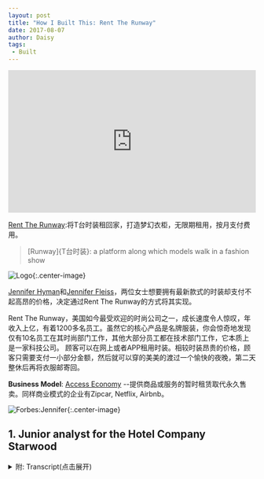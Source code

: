 ```yaml
---
layout: post
title: "How I Built This: Rent The Runway"
date: 2017-08-07
author: Daisy
tags:
 - Built
---
```


<iframe src="https://www.npr.org/player/embed/541686055/541701331" width="100%" height="290" frameborder="0" scrolling="no" title="NPR embedded audio player"></iframe>

[Rent The Runway](https://www.renttherunway.com):将T台时装租回家，打造梦幻衣柜，无限期租用，按月支付费用。

> [Runway]{T台时装}: a platform along which models walk in a fashion show 

![Logo](https://p6.zdassets.com/hc/settings_assets/802352/200164537/i2JTgBuVvB8sglVoZmBzNA-logo.png){:.center-image}

[Jennifer Hyman](https://en.wikipedia.org/wiki/Jennifer_Hyman)和[Jennifer Fleiss](https://en.wikipedia.org/wiki/Jennifer_Fleiss)，两位女士想要拥有最新款式的时装却支付不起高昂的价格，决定通过Rent The Runway的方式将其实现。

Rent The Runway，美国如今最受欢迎的时尚公司之一，成长速度令人惊叹，年收入上亿，有着1200多名员工。虽然它的核心产品是名牌服装，你会惊奇地发现仅有10名员工在其时尚部门工作，其他大部分员工都在技术部门工作，它本质上是一家科技公司。
顾客可以在网上或者APP租用时装。相较时装昂贵的价格，顾客只需要支付一小部分金额，然后就可以穿的美美的渡过一个愉快的夜晚，第二天整休后再将衣服邮寄回。

**Business Model**: [Access Economy](https://en.wikipedia.org/wiki/Access_economy) --提供商品或服务的暂时租赁取代永久售卖。同样商业模式的企业有Zipcar, Netflix, Airbnb。

![Forbes:Jennifer](https://www.forbes.com/special-report/2013/disruptors/images/jennifer-hyman_jennifer-fleiss.jpg){:.center-image}

## 1. Junior analyst for the Hotel Company Starwood


<details markdown="1"><summary> 附: Transcript(点击展开)</summary>

- Enter Your Dream Closet. -- Rent clothing and accessories for a date on your calendar.
- Experience a Rotating Closet. -- Unlimited rentals for work, weekends and beyond. 
One monthly price.

the famous fashion designer
how two women wanted high-fashion couldn't afford the price tag, decided to make it possible to rent the runway

one of hottest fashion companies in the US, growing like crazy  it's doing more than 100 million dollars a year  Revenue  it hires 1200 employees  given that it's core product is designer dresses   you might be surprised to discover as i was, there just ten of it's employees work in the fashion department  most of the rest they work for technology company   because that's actually what rent the runway is.   the way works is  you go online  go to the app and you rent the dress (might caused thousands of dollars to buy) you only pay a small fraction of that and you look fabulous for one night  mail it back

The access economy is a business model where goods and services are traded on the basis of access rather than ownership: it refers to renting things temporarily rather than selling them permanently. 

core founder Jennifer Hyman and Jennifer Fleiss came up this idea when they were met at Harvard Business School in 2008 [ after she watched her sister overspend on a new dress rather than wear an old one to a party.]

2008年Jennifer Hyman和Jennifer Fleiss在哈佛商学院构想出这个创业项目。
challenges  sexism harassment

graduates college  Jenn Hyman  job Junior analyst for the hotel company Starwood    about a year 22  [specious  we had enter the experience economy--Pine and Gilmore argue that businesses must orchestrate memorable events for their customers, and that memory itself becomes the product — the "experience".] People were getting married later and starting to value experience like travel  over owning things
I had an idea   to launch the first honeymoon registry in the world   22 years old passion about this idea   I emailed the president of the Starwood  I paged him on this idea to start a wedding business   at Starwood where the corner will be the first honeymoon registry

keep quiet?   one of the experiences that really impacted me was   I had a female boss  35/36 I would often raise my hands in the meeting, speaking, make a point.  grab me after meeting one day  feedback   important for your career  you really need to shut up 
girl   it would be much more becoming if you act sweet in conversations   too confident, too bold, and it's coming across the wrong way  crying  overflow   a more senior man saw me  credit this guy for my entire career   he took me aside (I didn't know office politics at that time) Jenn, you keep doing what you're doing, because that women's gonna be working for you one day   
map out how this would happen? I start to work on it  spent next 3 years working on it  fun experience a) work on something that I loved and passionate about b)be part of the process of creation 

why leave? I always thought that I would go to business school 
I thought the track was you work for 4 years(in college) go to business school   I was at Starwood for 3+ years, I applied to business school  
 
why business school?  I have always had big dreams for my career 
Sara Blakely appeared on The Oprah Winfrey Show in 2006
amazing business/ also like a real person 
You had to make a choice between having an incredible career as women or having a family. I always wanted them both.
a chance to think those things through 
think  where do I want to spend my time? What am I most passionate about?

Jennifer Fleiss How did you guys meet?
really funny story   my sister Becky prior to me going to business school  put a post note on my pillow one night with Jennifer Fleiss made a name on it  which is Jenny "card"  and she said that you had to meet this girl when you go to business school because a friend of hers knew  Jenny "card"
and my response to Becky at the time was you know I'll meet her if I meet her. needless to say, Jenny was one of the first people I've met at business school because we were placed in the same section  because her name had been on a post note for me  I was like "Oh my god, you'll never believe this, my sister told me we need to be friends"   really fast friend  the rest is history

at what point did you say let's do business when we leave this place? 我们在大学第二年的九月一起过生日。十一月我回家过感恩节，在Becky的公寓里看到Becky刚去商店买的一件衣服 
higher cost her rent， as her responsible elder sister, I was remarking how she should probably wear one of the dresses in her closet again as suppose to be in credit card debt. Her response to me was you know everything in my closet is dead to me, I've been photograph it   the photographs are on Facebook and I need something new. 
Becky仅仅只是一个住在纽约的普通女孩，并不是名人。而她正在谈论不能穿着同一件衣服照相。
It was a light table moment for me, cause I realized I was having a conversation with my sister about the experience of wearing an amazing dress   of walking into a party feeling self-confidence  feeling beautiful   that's what's she cared about  
she didn't care about the actual ownership of the items in her closet    the other things she care about was the photograph would exist after party that she could post on Facebook and kind of share with everyone she knew how awesome she felt/ how confidence she felt in that way.  This idea happened on Saturday night, I go back to school on Monday  have launch with Jenny  we were talking about our weekend   Oh, I had this idea like what if we rent dresses?  She responded it, Oh, it sounds fun  let's work on this idea together  who do you think we should call to figure out if it's a good idea? 
I said we should call Diane Von Furstenberg  the famous fashion designer  
Jenny: Do you know Diane Von Furstenberg? 
I: Obviously I don't know Diane Von Furstenberg, but we could probably figure out her email address.
Jenny and I wrote an email that afternoon to many different versions of Diane Von Furstenberg's email address and we basically said Hey we are two women at Harvard Business School. we have an idea. We'd love to come and talk to you about it. And this is where we are luck, place to the situation. Because she or someone from her office open that email. She respond it I'll see you tomorrow at 5pm. We drove down to New York that next day Put down DVF dresses, and walked into her office and introduced ourselves cofounders rent the runway.  
You had the name at that point?  Yeah, we did everything very quickly.
didn't really have a structural idea 
iterating the idea by picturing it
initial idea what if we could rent the dresses that she is selling on her website 
what if we powered the rental for her on DVF.com
And when we chat with her, she was not "" the idea of renting cloth general, and thought that it would canibalize her retail sells, delute her brand  she was ready to end the meeting with us after a few minutes 
I started asking her questions what she dislike about this idea?
She scared about and by the end of what was almost an hour and half conversation  we learned that a lot of her customers were in 50s/60s and that  if we were to build business that could make her relevant to put her products into the hands of women in their 20s/30s/40s  that might be interesting to her and she might want to work with us. 
was she warm? nervous?
funny story   at that first meeting  I always learned when you in the first meeting scheduled the second meeting  
when we in the first meeting  we scheduled a conversation for a few weeks later with her 
fast forward few weeks  We driving to the meeting and we get a call while we were in the car from her assistant.
we are at Westside highway  we are about forty blocks from her office. and her assistant called and says Diane no longer wants to see you    and  I said  you know well we were on our way  we were just coming to say hi. And her assistant like No She really doesn't want to see you. She's not interested in this idea 
I said OH Yeah We are just around the corner  we are just drop by for a second.  and again her assistant very firmly said She doesn't want to you   what do you not understand?  I said OH...we are cutting off, we are cutting off. I hang up then I speed down the WestSide Highway and we were at her office  we just showed up 
crash? cry  a little bit upset about the situation  much more natural reaction   I was like, we were just gonna do this, what we have to lose   what's worst thing in the world we show up she doesn't meet us?   great  then we have a story we can tell all of our friends
Second meeting Diane agree to meet with them and giving them pretty good advice
I don't want you do this on my website  you're gonna have to sell this idea to other designers and get lots of people on board if I've gonna do this too.
she give us permission to make it consumer facing business to approach the rest of the industry 
It sounds like she rewrote her business plan right there
introduced us to one or two people in the industry   we then would meet with those people     so on and so forth
but we continue to just called call people, so one of the next people we called call was the President of Neiman Marcus.
HBS alumnus   access his email address 
"Yeah, this is a really good idea, women had been renting the runway for my stores for decades. It's called buying something, keeping tags on it and return it to the store." Which probably cost them millions of dollars.   dirty secret of retail


Jenn and her business partner built a web site where women could rent designer dresses for a fraction of the retail price. As the company grew, they dealt with problems that many female entrepreneurs face, including patronizing investors and sexual harassment. Despite these challenges, Rent The Runway now rents dresses to nearly six million women and has an annual revenue of $100 million. PLUS in our postscript "How You Built That," how Dustin Hogard and his business partner designed a survival belt that's full of tiny gadgets and thin enough to wear every day.
==============================
(SOUNDBITE OF MUSIC)

JENN HYMAN: I said, you know, we should really call Diane von Furstenberg, the famous fashion designer. Fast-forward a few weeks, and we're driving to the second meeting. And her assistant calls and says, Diane no longer wants to see you. She's not interested in this idea. And I said, oh, yeah, we're just around the corner, like, we'll - we'll just drop by for a second. And again, her assistant, very firmly, said, she doesn't want to see you. What do you not understand? And I said, we're cutting off - we're cutting off. And I hung up. And then I sped down the West Side Highway, and we were at her office. And we just showed up.

(SOUNDBITE OF MUSIC)

GUY RAZ, HOST:

From NPR, it's HOW I BUILT THIS - a show about innovators, entrepreneurs, idealists and the stories behind the movements they built. I'm Guy Raz, and on today's show - how two women who wanted high fashion but couldn't afford the price tag decided to make it possible to rent the runway.

So Rent the Runway is now one of the hottest fashion companies in the U.S. It's growing like crazy. It's doing more than a hundred million dollars a year in revenue. And it has something like twelve hundred employees. But given that its core product is designer dresses, you might be surprised to discover, as I was, that just ten of its employees work in the fashion department. Most of the rest, well, they work for a technology company because that's actually what Rent the Runway is.

Now the way it works is you go online or you go to the app and, well, you rent a dress - a dress that might cost thousands of dollars to buy, except you only pay a small fraction of that, and you get to look fabulous for one night. And then in the morning, after you've recovered, you mail it back. It's kind of like Zipcar meets Netflix meets Zappos - if that makes any sense.

Anyway the co-founders, Jenn Hyman and Jennifer Fleiss, came up with the idea when they met in business school. And, as you will hear, The path to building their company was fraught with all kinds of challenges - among them, rampant sexism and even harassment. Jenn Hyman has only recently been opening up about that. But her story begins just after she graduates college and gets a job working as a junior analyst for the hotel company, Starwood.

HYMAN: About a year into my time at Starwood, when I was 22, I had this thesis that we had entered the experience economy, and people were getting married later and starting to value experiences, like travel, over owning things. And so I had an idea at the time to launch the first honeymoon registry in the world, where couples could register for their honeymoons, and their friends and family could contribute by, you know, paying for scuba diving or paying for a massage or hotel night, as opposed to buying them pots and pans.

So, as a 22 year old, I was really passionate about this idea. I emailed the president of Starwood and I pitched him on this idea to start a wedding business at Starwood, where the cornerstone of it would be with the first honeymoon registry.

RAZ: Just stop for a sec. First of all, you're 22. I mean, that's - that's incredibly precocious. But was there anybody around you who was like, hey, stay in your lane? Or, you know, was there anybody who was trying to tell you to keep your, you know, keep quiet?

HYMAN: Oh, yeah. Several bosses of mine were telling me to keep quiet. And one of the experiences that really impacted me was I had a female boss. And at the time, I think she was like 35 or 36 - so kind of about my age right now - and I would often raise my hand in meetings and speak and make points. And I remember her grabbing me after a meeting one day. And she said, you know, Jenn, I really want to give you some feedback. It's really important for your career. And I said, oh, you know, I'd love to hear. What's your feedback? And she said, you really need to shut up.

RAZ: Wow.

HYMAN: You're a girl, and it would be much more becoming if you acted sweet in conversations because, you know, you're too confident, you're too bold and it's coming across the wrong way. And, of course, I didn't really know how to take this. I mean, I don't even know how I would take this today, let alone as a 22-year-old. I started hysterically crying. I was in the middle of, like, an open floor plan, and a more senior man saw me.

I literally credit this guy for my entire career. He took me aside. And because I didn't even understand office politics at the time and, like, what I should and shouldn't say, I kind of just blurted out, oh, my God, like, this woman just told me X, Y and Z. And I repeated the entire conversation to him. And he said, you know, Jenn, you keep doing what you're doing because that woman's going to be working for you one day.

RAZ: Wow.

HYMAN: And he, in a sense, gave me permission to just act like myself. And who I was as a 22-year-old is the same person as who I am today. It's the person who had a creative idea about the experience economy, and I wanted to share it.

(SOUNDBITE OF MUSIC)

RAZ: So what did you end up doing with the idea? I mean, you pitched this to the president of Starwood.

HYMAN: Yeah, I think he thought I was so - a little bit crazy...

RAZ: Yeah.

HYMAN: ...For going in and pitching to him that his response was, like - yeah, yeah, yeah. Sure, whatever. And I took that as a yes.

RAZ: Wait - he said - he didn't say yes? He just sort of said, yeah, that's interesting, and you went back to your desk, and you started to map out how this could happen?

HYMAN: I started to work on it. I spent the next three years working on it. And, you know, Starwood still participates in the honeymoon registry to this day - and has taken it to a whole other level since I left. But it was such a fun experience for me to - A, work on something that I loved and was passionate about, and B, be part of the process of creation.

RAZ: So you are obviously on the fast track to - like, if you were still at Starwood today, you might be running the place. I mean, you were doing this at such a young age. Why did you decide to leave after - after a couple years?

HYMAN: Well, I always thought that I would go to business school. Both my parents had gone to business school. And so I thought that the track was, you work for four years between college, and then you go to business school. So when I was at Starwood for three plus years, I applied to business school, and I got into Harvard Business School.

RAZ: So here's a question for you about - because we're going to get - I want to ask you about, of course, what happened at business school, which is key and critical to Rent the Runway. But, you know, the vast majority of the entrepreneurs that have been on this show did not go to business school. And you had all this incredible experience, and you were really ambitious and you were entrepreneurial already. Why did you think you needed to go to business school?

HYMAN: Well, first, I have always had big dreams for my career, but I didn't exactly know what those dreams were. You know, Sara Blakely was a guest on your program, and she is someone who has always been an inspiration to me. I remember being a younger girl and seeing her on Oprah.

And she had this amazing business, but she also, like, seemed like a real person who cared about getting married and having kids and having friends and having a social life. And that was really important to me. I was still fearful that you had to make a choice between having an incredible career as a woman or having a family. And I've always wanted both.

RAZ: So, in a sense, going to business school was a chance for you to really think those things through?

HYMAN: To think it through, to get that kind of extra - potentially - stamp of approval that I thought that I needed. I had lots of opportunities that I could go into - different kinds of companies in different fields - but I really wanted the time to think about, like, where do I want to spend my time? Like, what am I most passionate about?

RAZ: Yeah. You - while you were at Harvard Business School, you met the person who would become the co-founder of Rent the Runway, Jennifer Fleiss?

HYMAN: Yes.

RAZ: How did you - how'd you guys meet?

HYMAN: So it's a really funny story. My sister, Becky, prior to me going to business school, put a post-it note on my pillow one night with Jenny Fleiss' maiden name on it, which was Jenny Carter. And she said that you have to meet this girl when you go to business school because a friend of a friend of hers knew Jenny Carter. And my response to Becky at the time was, you know, I'll meet her if I meet her.

Needless to say, Jenny was one of the first people I met at Harvard Business School because we were placed in the same section. Because her name had been on a post-it note, for me, I was, like, oh, my God. You'll never believe this. Like, my sister told me we need to be friends.

RAZ: Wow.

HYMAN: And we became really fast friends, and, you know, the rest is history.

RAZ: And at what point did you say, let's do a business together when we leave this place?

HYMAN: So we were friends. We actually threw our birthdays together in September of that second year of business school. And in November of the second year of business school, I went home for Thanksgiving, and I was in Becky's apartment. And Becky had just gone to a store and bought a dress that was higher cost than her rent. And as her responsible older sister, I was remarking how she should probably wear one of the dresses in her closet again, as opposed to being in credit card debt. And her response to me was, you know, everything in my closet is dead to me. I've been photographed in it. The photographs are up on Facebook, and I need something new. And, you know, Becky was a 25-year-old, like, normal girl who lived in New York. She wasn't a celebrity, but she was talking about being photographed and not being able to wear something again.

And I - a light - it was a lightbulb moment for me because I realized I was having a conversation with my sister about the experience of wearing an amazing dress - of walking into a party feeling self-confident and feeling beautiful, and that's what she cared about. And she didn't care about the actual ownership of the items in her closet. The other thing she cared about was the photograph that would exist after the party that she could post on Facebook and kind of share with everyone she knew how awesome she felt and how confident she felt at that wedding.

So anyway, this idea happened on a Saturday night. I go back to school on Monday. I happened to have lunch that day with Jenny. We were talking about our weekends. I was like, oh, I had this idea, like, what if we rented dresses?

RAZ: Yeah.

HYMAN: And she responded, oh, this sounds fun. You know, let's, like, work on this idea together. Who do you think we should call to figure out if it's a good idea? And I said, you know, we should really call Diane von Furstenberg and...

RAZ: (Laughter) The, like...

HYMAN: The famous fashion designer. Jenny said, do you know Diane von Furstenberg?

RAZ: Yeah.

HYMAN: And I said, obviously I don't know Diane von Furstenberg, but we could probably figure out her email address. You could, at this point, figure out anyone's email address in the entire world.

RAZ: Right.

HYMAN: So Jenny and I wrote an email that afternoon to many different versions of Diane von Furstenberg's email address. And we basically said, hey, we're two women at Harvard Business School. We have an idea. We'd love to come in and talk to you about it. And this is where luck plays into the situation because she, or someone from her office, opened that email. She responded, I'll see you tomorrow at 5 p.m.

RAZ: Tomorrow at 5 p.m.?

HYMAN: Yeah. And we drove down to New York that next day, put on our DVF dresses, and walked into her office and introduced ourselves as the co-founders of Rent the Runway.

RAZ: You had the name at that point? You came up with a name?

HYMAN: Yeah, we just - we did everything very quickly. Now, we didn't really have a structured idea. So, you know, we were kind of iterating the idea by pitching it. And the initial idea actually, which, you know, we've never really told - the initial idea was what if we could rent the dresses that she is selling on her website? So what if we powered rental for her on dvf.com? And, you know, when we went to chat with her, she was not too thrilled about the idea of renting clothes in general, and thought that it would cannibalize her retail sales, and it would dilute her brand. And she was ready to end the meeting with us after a few minutes.

And I started asking her questions about what she disliked about the idea - what was she scared about? And by the end of what was almost a, you know, hour and a half conversation, we learned that a lot of her customers were in their 50s and 60s and that if we were to build a business that could make her relevant - to put her products into the hands of women in their teens, 20s, 30s and 40s - that that might be interesting to her, and she might want to work with us.

RAZ: So was she warm? Was she nice? Were you guys nervous? I mean, you - you're still business school students. I mean, I can't imagine, like, what that would feel like to walk into that room and try to, you know, keep her attention and get her excited.

HYMAN: Well, it's a funny story. So at that first meeting, I've always learned, you know, when you're in the first meeting, schedule the second meeting. So when we were in the first meeting we scheduled a conversation for a few weeks later with her. Fast-forward a few weeks, and were driving to the meeting. And we get a call while we're in the car from her assistant. And we're on the West Side Highway, we're about 40 blocks from her office, and her assistant calls and says, Diane no longer wants to see you. And I said, oh, you know, well, we're on our way. We'll just come in and say hi.

And her assistant's like, no, she really doesn't want to see you. Like, she's not interested in this idea. And I said, oh, yeah, we're just around the corner, like, we'll - we'll just drop by for a second. And again, her assistant, very firmly, said, she doesn't want to see you. What do you not understand? And I said, oh, we're cutting off - we're cutting off. And I hung up. And then I sped down the West Side Highway, and we were at her office, and we just showed up.

RAZ: Wait - most people in that situation would have just been, like, crushed - would have felt so dejected. Like, I know - I know I would - and would have just said, well, forget it. Forget Diane. Let's just move on. How did you not feel that? How did you - how were you able to just say, we're going? We're just going to do this. We're going to walk in there.

HYMAN: Well, Jenny initially was - actually started to cry and was a little bit upset about the situation, which I think is the...

RAZ: Like most people would.

HYMAN: Yeah, which I think is the much more natural...

RAZ: Yes.

HYMAN: ...Reaction. And I was, like, we're just going to do this. What do we have to lose? Like, what's the worst thing in the world - we show up and she doesn't meet us?

RAZ: What if you walked in there and they were, like, security, please escort these women out?

HYMAN: Great. Then we have a story that we could tell all of our friends.

(SOUNDBITE OF MUSIC)

RAZ: When we come back, what actually happened when Jenn and Jenny finally showed up at Diane von Furstenberg's office. I'm Guy Raz, and you're listening to HOW I BUILT THIS from NPR.

(SOUNDBITE OF MUSIC)

RAZ: Hey, welcome back to HOW I BUILT THIS from NPR. I'm Guy Raz. So before the break, Jenn was talking about how she and her co-founder, Jenny, basically busted into Diane von Furstenberg's office to have a second meeting. And amazingly, Diane agreed to meet with them. And, in fact, she wound up giving them some pretty good advice.

HYMAN: Actually that was the meeting where she told us, you know, I don't want you to do this on my website. You are going to have to sell this idea to other designers and get lots of people on board if I'm going to do this too. So in a sense, in that meeting, she gave us permission to make a consumer-facing business and to approach the rest of the industry.

RAZ: Wow. So, I mean, it sounds like she kind of rewrote your business plan right there.

HYMAN: Yeah.

RAZ: So did you walk out of her office with, like, names or contacts? Or did you just walk out of her office saying, all right, cool? This is - this is clarifying. We now know where to head next.

HYMAN: Well, we did ask her for some introductions, and I think that she introduced us to one or two people in the industry. We then would meet with those people and we'd ask them for introductions, and so on and so forth. But we continued to just cold call people.

So one of the next people that I cold called was the president of Neiman Marcus because he was both a HBS alum - so I had access to his email address - and I thought that, you know, if this whole Rent the Runway thing falls through, like, maybe I could work for Jim Gold at Neiman Marcus.

RAZ: And what did he say?

HYMAN: He said, yeah, this is a really good idea. Women have been renting the runway from my stores for decades. It's called buying something, keeping the tags on and then returning it to the store.

RAZ: (Laughter) Which probably costs them millions of dollars.

HYMAN: Yeah, it's kind of the dirty secret of retail. The return rate, especially of dresses and special occasion attire, is extremely high.

RAZ: Can I just pause for a second and ask this question, which is - so I'm wearing - the outfit I'm wearing today, like, I've worn this in the last few days. I have no shame about it, and obviously there's different - society has different standards for men and women - but what is this about? Like, what's this thing where - where women feel like they can't wear the same dress at, you know, two different functions?

HYMAN: I really think that there is a value that women place on self-expression and that clothes make you feel a certain way about yourself. You put on an amazing outfit in the morning, and it makes you feel powerful, or beautiful, or sexy, or relaxed - or however you want to feel that day. There's just a general value in our society right now around individuality and self-expression. And so the way that you're going to achieve that, with fashion, is via variety.

So I had seen, at the time, and it's even more true today, that the way that women were accessing variety and individuality was through fast fashion and off-price. Because the only place that you could buy a quantity of items was at a place that was selling them for a very cheap price.

RAZ: Like Forever 21 or H&M.

HYMAN: Exactly. So I think that when you don't have to buy something, it allows you to try new things, to constantly be playful, to experiment, to try things that are in colors or in trends or, you know, different kinds of styles that you never would purchase because they're irrational.

So with Rent the Runway, it's like a Willy Wonka land of fashion. You could have whatever you want whenever you want it. Let's say you have a job interview. You have a party. You have a wedding you're going to. You're saying, I want it to arrive at my home on September 15, and I'm going to wear it and use it for a few days, and then I'm going to return it. And it's about 10 percent of the retail price.

(SOUNDBITE OF MUSIC)

RAZ: So how did you know for sure that, you know, that women will be interested in, like, doing this? I mean, did you - did you guys do any research?

HYMAN: No, we never did research in an academic sense. We did real-life research, which was we went to Bloomingdale's. We bought about 100 dresses, all in our own sizes so that if this whole experiment didn't work out, we would have an awesome new wardrobe. We spent a lot of our savings on this. And we hosted a pop-up at Harvard undergrad. And we invited different groups of Harvard undergrads to the pop-up.

And the idea behind this was to learn - A, will women rent dresses? - B, what do they rent? How much will they pay? What brands do they want? And most importantly, if they do rent, what happens to these garments after they rent?

RAZ: Yeah.

HYMAN: Do they get destroyed?

RAZ: Right.

HYMAN: Can you send them through the mail? How do you dry clean these items? - and so on and so forth.

RAZ: This is, like, still, like, I mean, today this seems like an no-brainer, but this is - what, 2008? 2009?

HYMAN: This - our first pop-up was in April 2009.

RAZ: So, I mean, at that time Netflix was, like, mailing DVDs through the mail. So that was going on. I guess Zappos - you could get shoes and you could mail them back. But still, it wasn't like what it is now. I mean, it was still new.

HYMAN: It was. And it feels both so long ago and also yesterday.

RAZ: So you got the sense right away that this - that this could work because these undergraduates - these women were like, yeah, I want to rent this?

HYMAN: I got the sense that it would work because I saw the emotional effect. So in this pop-up, I saw girls, you know, stripping down, trying on these amazing dresses and feeling beautiful.

RAZ: Yeah.

HYMAN: And you saw their facial expressions change. And they threw their shoulders back. And they tousled their hair, and they walked with a new sense of confidence. And, you know, I really thought, wow, this could be a business that isn't just about offering her a rational or smart choice, but it also can be a business that is delivering something emotional to her, making her feel beautiful every single day.

RAZ: Jenn, a lot of founders choose to do it on their own, like, you know, like Gary Erickson from Clif Bar, or even Sara Blakely from Spanx - she owns a hundred percent of her company. But you guys went for venture capital pretty quickly - pretty early on. Why?

HYMAN: We had to raise money because we needed to invest hundreds of thousands of dollars in inventory to even launch a business, or to assess whether it was a viable idea. And I don't come from a family that has hundreds of thousands of dollars of savings, especially, you know, savings that they're going to invest in their daughter's crazy idea.

RAZ: And so when you were pitching venture capitalists, how much money were you looking to raise in that first round?

HYMAN: We raised $1.75 million.

RAZ: Wow. So, I mean, with that money, what could you do? I guess build a website, right?

HYMAN: You could buy initial inventory in various size runs with some depth - because we knew we needed many different designers. We needed a selection, right? You weren't going to come and start renting if there were only five units of inventory on the site. We could hire some people. We could launch a website. That was about it.

RAZ: And take photos of the dresses and put them on the website.

HYMAN: Yeah, that's another funny story. Until two weeks before the website launched, we didn't realize that we would have to take photos of the inventory. We thought, of course, in this industry, there's some centralized place that takes photos of this. How ridiculous is it that every retailer would have to photograph this inventory over and over again?

Needless to say, we figure out, like, right before the website's meant to launch that we have no photos. And we put together an impromptu photo shoot, where we found a photographer on Craigslist, who ended up working with Rent the Runway for six years.

RAZ: Wow.

HYMAN: And we bring our own shoes and our own accessories to this photo shoot. And our, you know, initial team of five employees and many interns at the time kind of figure out how to do it.

RAZ: So once you launch, how do you get the word out? How do you get people to even know what this is?

HYMAN: Hustling.

(SOUNDBITE OF MUSIC)

RAZ: So what was the hustle?

HYMAN: The hustle was we wanted to build a list of as many women as possible. You know, the "Sex And The City" movie had come out that summer, and we would go to movie theaters with women who were attending that movie and we would get their email addresses. We would convince friends to send us email addresses of other friends of theirs. So, like, we were really doing anything and everything. So one of the names that was on this list that we had built at Rent the Runway had a @newyorktimes.com.

And I was like, oh, like, someone who works at the New York Times on this email address. And I looked her up and I saw that she was a 22-year-old technology reporter. I was like, oh, let's invite her in. Maybe she could write about Rent the Runway. So we met with her, and we decided we were going to give her a story. And I thought that if Jenny and I were photographed for this article, potentially we could be on the front page of the business section.

RAZ: If there was a photo of the two of you.

HYMAN: Yes, because it was a technology reporter, and no women are ever covered in the technology section.

RAZ: Oh, wow. Yeah.

HYMAN: So I say to this reporter, oh, maybe, you know, you should - maybe you could take a photograph of us at the, quote, unquote, "warehouse," which was a dry cleaner at the time. So we put on, like, these crazy dresses, and we showed up when the photographer showed up to the dry cleaner, and we stood on ladders and we told the photographer to take a photo of us on ladders in front of kind of the array of dresses that were on the kind of dry cleaning machine.

And because the photo was so utterly absurd, it ended up on the front page of the business section - and the headline, A1 photo on nytimes.com. So we had 100,000 people sign up for Rent the Runway off of that story.

RAZ: Wow. So you had - did you all of a sudden have people making orders?

HYMAN: Yes.

RAZ: Did you have the inventory to handle all the orders?

HYMAN: No.

RAZ: So what'd you do?

HYMAN: We raised more money. So because of hustling to get this story and the luck of ending up on the front page of The New York Times, we met our first-year sales projections in three weeks. And we had a clamoring of venture capital investors who were kind of coming into our office pitching us on Series A. So we got - we had gone from, you know, a very undesirable investment to, like, people showing up at the elevator in our building to meet with us unannounced...

RAZ: Wow.

HYMAN: ...Because they wanted to pounce on the deal.

RAZ: Did you - I mean, both you and Jenny - are, you know, unfortunately still rare in the startup world in that you're two women leading a huge company and - but at the time, when you were raising money, did you ever get the sense from venture capitalists, who presumably most - were mostly men, that - I don't know - they were like, a little bit dismissive or condescending, or, you know - I don't know - treated you differently?

HYMAN: Yeah, we had several different very condescending conversations - one in which a partner at a very prestigious firm took my hand into his and he said, you know, this is so adorable. You're going to get to wear such pretty dresses. This must be so fun for you.

RAZ: How did you react?

HYMAN: We both froze a little bit. I - we were very polite and we walked out and we said, you know, thanks for the feedback. Now, of course, we never interacted with this firm or this investor again. We never pitched them on any subsequent round. We were, like, kind of good riddance to these people. So there's an element of, you know, we had access to capital. We had choices because the business was growing, and that's a privilege.

RAZ: I read in an article about you that one investor said something like, oh, you know, let me talk to my wife about this idea.

HYMAN: Well, that's something that we heard all the time. That wasn't one investor, that was most. Let me talk to my wife, my daughter or my admin. Those were the three, you know, target customers that we would hear. And let me tell you why each is problematic. No. 1, the wife of a venture capitalist is a billionaire. So the wife of a venture capitalist is not my target customer.

RAZ: (Laughter) Right.

HYMAN: The daughter of a venture capitalist, in most cases, is about 12 because most venture capitalists are - when they're in the prime of their careers, they're kind of 45 to 50. So, you know, their daughter's not a great target, either. And their admin - the admins who work in the venture capital industry, because it's such a prestigious job, are often women who are in their 50s and 60s - again, not women who were in my target demo.

So we would preempt that by showing videos and inviting these investors to some of our pop-ups, show them who the customer was so that they really got a sense for who we were catering to.

RAZ: There's been a lot of attention recently to the bro-ish culture of venture capital and Silicon Valley, and how women are finally, you know, publicly being able to come out and talk more about their experiences. Did you experience some of that culture in this process?

HYMAN: I, through the process of building Rent the Runway, was sexually harassed by one individual. And I'm happy to share that experience. However, I will say that I've had interactions with dozens and dozens of venture capitalists at dozens of firms, and this was just one individual. So the far, far, far majority of my interactions have been incredibly positive. But I was in a situation once where I was kind of propositioned, sent sexual text messages.

RAZ: This is while you were trying to raise money for Rent the Runway.

HYMAN: ...While I was building the company, yes - from someone in the investor community...

RAZ: ...Was sending you text messages like, let's go on a date or whatever it was.

HYMAN: ...That, and things that are more explicit than that.

RAZ: Wow. Were you shocked to see - to get those?

HYMAN: I was. I thought that it was inappropriate and fairly bizarre, given that it was happening over text message. So there was evidence created. Now, there was also, you know, conversations that were happening in person that were also threatening and very bizarre.

RAZ: Yeah. Did you just ignore it? Was there anything you could have - did you feel like you couldn't really do anything about it except just ignore it?

HYMAN: So I initially ignored it. And that was the plan. I was planning on ignoring it and, you know, decided, you know, I was going to keep it silent. And then this person decided to call one of my board members up on the phone and say, you know, Jenn never responds to me. And I think that this is a real problem, and she's a really unresponsive CEO. And she's probably - if she's doing this to me, she's probably doing this to other people. And he really challenged my behavior as a CEO.

RAZ: Wow.

HYMAN: And actually, that board member came into my office to give me feedback and say I need to be more responsive, which was - my instantaneous reaction was oh, my God. I can't believe that this person, after being rejected by making these sexual advances, is now trying to ruin my career.

(SOUNDBITE OF MUSIC)

RAZ: And just a minute, how Jenn handled that very tricky situation. I'm Guy Raz, and you're listening to HOW I BUILT THIS from NPR.

(SOUNDBITE OF SONG)

RAZ: Hey, welcome back to HOW I BUILT THIS from NPR. I'm Guy Raz. So in those early days of Rent the Runway, Jenn Hyman faced this situation where one of her investors was harassing her. And when she ignored his advances, he took it out on her. He actually complained about her to a member of her board. And so when that board member asked Jenn about it, she decided to be totally transparent about what was going on.

HYMAN: I showed this board member the text messages at that time and basically, you know, asked my board member how they'd like me to respond.

RAZ: What'd the board member say?

HYMAN: I mean, the board member was shocked.

RAZ: I bet.

HYMAN: And I proceeded to tell everyone else on my board, as well as some key executives who were working with me at Rent the Runway at the time. And the board was unbelievably supportive. And we decided that we were not going to do business anymore with this individual or his firm.

RAZ: Wow.

HYMAN: So there's that form of sexual harassment. And I think that that's a lot of what's been getting recent media coverage.

RAZ: Yeah.

HYMAN: And hopefully, by nature of a lot of very brave women speaking out right now, that sort of sexual harassment will be stamped out of the industry. And one way that I think, over time, that it needs to be stamped out is by diversifying the sources of capital, making sure that 50 percent of investors are women. But let's put that aside just for a second.

The second form of sexual harassment/gender discrimination is way more subtle. And it's way more difficult to prove. But for instance, overall, I have seen male founders receive, you know, sometimes more mentorship or more chances to be successful. They get more strikes against them before their investors kind of pull the plugs. In a lot of cases, women are only given - you know, it's a one strike or you're out as the CEO and founder.

There are situations where - I've now come to understand that a lot of how deals get done and how companies, let's say, get acquired, is someone is saying something like, oh, you should really meet this guy. He's a visionary. He's incredible. You should get to know him. And I think across the board, more of those comments are being made about male entrepreneurs than they are about female entrepreneurs.

We, as a society, feel uncomfortable using the words visionary or brilliant to describe women. That's not always intentional. I think it's just ingrained in people. I would say in a lot of different instances, people have actually genuinely been trying to be helpful to me. Like, there was a time early in my career where an investment firm, you know, said to me, oh, Jenn, you know, you should really meet these other entrepreneurs. They're around you're your own age. They're brilliant. You could learn a lot from them. They're building incredible companies. They're going to change the world.

Now, all of those entrepreneurs were men. And they were kind of prefaced as being geniuses, brilliant, et cetera. And this same firm never introduced me in that same way to those same entrepreneurs, even though we were at similar tenure and similar stages in our company. The irony is a lot of those guys - their businesses, you know, aren't around anymore.

RAZ: Yeah.

HYMAN: And, you know, I'm the one who's still chugging. Now, I don't think that they were trying to be intentionally sexist. It's just that there's a shade to which we all operate that puts women at a bit of a disadvantage.

RAZ: Yeah, that's really amazing. I mean, you - it speaks to the - this, like, perception of power dynamics that's so prevalent in the venture world.

HYMAN: I think that those power dynamics exist in so many different industries.

RAZ: Yeah.

HYMAN: And I don't think that it's just a Silicon Valley or technology problem. And that's why I think that the more egregious, sending you a text message in the middle of the night asking to sleep with you sort of sexual harassment, hopefully, can be stamped out via just being more vocal about it. I think, though, that the more subtle form of harassment/discrimination, or just lack of opportunity, is actually the harder problem to solve.

It's the more pernicious problem. It's the reason why only 4 percent of venture capital dollars are going towards women. And, you know, very, very few investors are women. So, you know, we need to fundamentally diversify who has access to power, who has access to capital, in order to get a diversity of ideas and entrepreneurs out there.

RAZ: Yeah. And you obviously - you have had incredible success despite the challenges that you faced and that women in tech face. And as you sort of began to develop as a leader, as a CEO, how did you sort of make that transition? How did you figure out how to, you know, manage lots of people?

HYMAN: I think that it is a continuous work in progress. I had never managed people across the diversity of functions that we have at Rent the Runway. You know, Rent the Runway is primarily a technology and logistics company.

RAZ: Yeah.

HYMAN: We have 1,200 employees. 10 employees are in my fashion department. And, you know, hundreds are in my logistics department. Hundreds are in my engineering department. And these are areas in which I had had no experience. And, you know, one thing that I've learned is that leadership evolves over time.

First of all, being a leader of a 1,200-person company is different than being a leader of a hundred-person company. And so I have to really evolve. Even though I've had the same title for eight-plus years, like, there are so many things that, you know, I've done wrong along the way. And I think that the thing that has made me grow and develop is the recognition of failure, and the desire to improve and the desire to get better.

(SOUNDBITE OF MUSIC)

RAZ: I don't want people to have the impression that this was all, you know, you just fleeted from success to success. And it was easy, and there were no low points because there have been, like with any company.

And in 2015, you got some tough press about some people who left the company. There were quotes in newspapers calling it a mean culture and things like that, from some of these employees who left. Did that - were you hurt by reading that stuff? - because some people were criticizing you, and your management style and leadership.

HYMAN: It was the most difficult experience of my life, actually. It was such a difficult time because - as a woman - there's two things they could really call you as a woman.

RAZ: Yeah.

HYMAN: They could call you the B-word.

RAZ: Right.

HYMAN: Or they could say you're an idiot. And I've never really had a - had a fear of someone calling me an idiot. But I do value myself for how I treat others. So to be called mean and to, you know, be quoted as having a "Mean Girls" culture at the company was so unsettling and sad and horrible to me because it's the thing that's the most important to me.

(SOUNDBITE OF MUSIC)

HYMAN: You know, what had been happening at the time was the company was going through a quite painful and difficult transition from being a, you know, one phase of a startup to trying to develop some sense of entering our teen years or our adolescent years. And I started to realize that I needed to make the tough calls and fire some people. That was very unsettling to people because we give men permission, as leaders and as CEOs, to make the tough choices.

RAZ: Yeah.

HYMAN: You know, with women we don't give them as much permission to make those tough decisions. And we often, when we do make those decisions, we're often labeled as the B-word, or, you know, et cetera. So it certainly was a low point, but it led to the biggest outpourings of support I've ever had. It led to more courage around my own decision making because I led the company into the best place it's ever been. And, in a sense, it makes the future less scary.

RAZ: Yeah.

HYMAN: Because that article, or a version of it - it will come out again. And the next time it comes out, it's just not going to have the same impact on me.

RAZ: You mentioned earlier in the interview how you always wanted to run a successful company and - or start a successful company, but also have a family and a kid. And you did that. You - you have a child and a partner. And how have you figured out how to - to do it in the way you wanted to do it.

HYMAN: Well, first of all, let's backtrack to being 28 and having the idea for Rent the Runway. And I just want to tell the real story, here. Because I think that a lot of women go through this, and they don't talk about it.

One of the major considerations that I had in starting Rent the Runway was - is this a smart idea for me? Because if Rent the Runway is successful, will I ever be able to get married? I was always confident that I would turn Rent the Runway into a consumer behavior that millions of people did, and that I would build a - you know, I still believe we're going to build a multibillion dollar company.

But at the very, very beginning when Rent the Runway launched, I had been dating someone from Harvard Business School, who I was very much in love with. And the day that Rent the Runway came out and we were on the front page of The New York Times, he broke up with me shortly thereafter. And he told me that he realized that he didn't want to be with his equal.

RAZ: Wow.

HYMAN: So that was really sad and disheartening because I was very in love with this person. And that's what led into this fear. Now, it ended up that this fear was completely unfounded and I had no issues, you know, falling in love while building Rent the Runway. I just think that it paralyzed me.

RAZ: Wow.

HYMAN: Because the No. 1 priority in my life has always been having a family and having kids. So the amount of happiness that I have, now having a daughter - I just got back from maternity leave last week - I am engaged to the love of my life. I can't even describe to you the level of joy that it brings into my life on a daily basis to truly have - all of my dreams have come true.

RAZ: I guess last year you guys had - you became profitable, which I should point out is exceedingly rare so quickly. And, I mean, your revenue is over $100 million, according to public reports. The valuation of the company is - I don't even know what it is. Do you know what it is?

HYMAN: I do know what it is.

RAZ: But you can't say what it is.

HYMAN: Yes.

RAZ: But it's it's probably higher than you ever imagined. Even though it may still be on paper, this thing that you built - that you and Jenny built - has made both of you rich. I mean, you are, even though it may just be on paper, you are rich. You're a rich person. You did not grow up that way.

HYMAN: Well, being rich on paper is very different that being rich in reality. So let's talk in a few years.

RAZ: OK.

HYMAN: Because I didn't grow up saying, I want to found a company. I had this idea for Rent the Runway. I saw that it was mission-driven. I saw that it was driving self-confidence and making women feel incredible about themselves. And I knew that I had to commit my life to that. And I'm really proud that we have had many different women leave Rent the Runway and then raise their own venture capital and start their own companies and go after their own dreams.

And Jenny and I - two years ago - decided to start a foundation where we've raised millions of dollars to support other female entrepreneurs scaling their companies. And we've now helped thousands of women throughout the United States in scaling their organizations. So this mission of empowering women and making women feel confident is the actual thing that I care about. Now, if it happens to be that Rent the Runway brings me the ability to provide for my family, and to thank my parents, that would be wonderful. But honestly, if it amounts to nothing, it is the absolute best experience of my life, and I would do it over a million times.

RAZ: Jenn Hyman, founder of Rent the Runway. By the way, her co-founder Jennifer Fleiss recently left the company. It was amicable. Both Jenn and Jennifer each own 13 percent of the company, and it's put them on Forbes' list of the richest self-made women to watch. Rent the Runway isn't just profitable, it's also become America's single-largest dry cleaner. Dresses from 500 different designers, including though it took a while to convince her, Diane von Furstenberg. And please do stick around because in just a moment we're going to hear from you about the things that you're building.

Hey, thanks for sticking around because it's time now for How You Built That.

DUSTIN HOGARD: My name is Dustin Hogard. We live here in Seabrook, Texas. It's southeast Houston Texas.

RAZ: Dustin grew up on a ranch and so he spent a lot of time outdoors. And around the age of 10 or 11, his parents started to let him hike in the woods by himself.

HOGARD: And since I was a little kid I was obsessed with survival kits. When I would go to any store anywhere, I would always go immediately to the survival kit section.

RAZ: And as he got older he started to design some of his own survival gear, and eventually, he got a job with the Texas State Guard.

HOGARD: And this story that you hear all the time when you do these case studies of people who are in survival or emergency accidents is that they were never expecting to get into it. So you need some tools on you just in case something happens, whether it be a natural disaster or an emergency that happens while you're out doing an outdoor activity. You need to have those things on you at all times.

RAZ: But most people just don't have those things on them at all times. I mean, most people do not want to carry a bulky survival kit around on a daily basis.

HOGARD: They don't in the morning go - when they're going to work - put on their survival kit. It's awkward. It's weird. And people don't like to think about that.

RAZ: So two years ago, Dustin started to design a survival belt that you could wear every day, whether you were heading into the woods or, you know, just going out to walk the dog.

HOGARD: So when you think about a belt you think it has to be comfortable, and it has to still be fashionably appealing. So the number one goal is to make sure that everything fits comfortably and does not weigh too much or doesn't look weird.

RAZ: So as Dustin started to research how to make this belt, he found out that someone else was working on virtually the same thing, and that person lived about 15 minutes away. So Dustin contacted him and he said, hey, you know, let's work together. And it turns out that other guy was a former engineer at NASA. So they decided to partner up. They called a bunch of mills, they found a military grade webbing for the belt, and then they had to figure out how to make survival tools small enough to fit into it.

HOGARD: We had to invent every single small part, almost. So the foil is a custom foil. The duct tape is a custom duct tape. The water container's a custom water container. All of the parts and pieces required us to go out and test the heck out of it.

RAZ: Dustin and his partner worked with almost 30 manufacturers to custom design every miniature gadget that goes into the belt.

HOGARD: We also have a ceramic knife, a high quality button compass, purification tablets, safety...

RAZ: So even with all of this here on the belt it doesn't weigh a ton.

HOGARD: It's really hard to believe. But if you put it on, you would know you're wearing a bunch of survival stuff.

RAZ: Last year, Dustin and his partner Nick decided to launch a Kickstarter to get the whole business going. They were hoping to raise $15,000, but they raised a quarter of a million dollars. So right now they are extremely busy fulfilling preorders and getting them shipped out. But they're still experimenting with the belt and testing it out. And Dustin says he wears it every single day.

HOGARD: We wear it every day the only days I don't wear it is on laundry day, when I don't have belt loops because I'm wearing (laughter) shorts or pajamas or something. But otherwise we are - we are our biggest testers.

RAZ: That's Dustin Hogard of Seabrook, Texas. His company is called Wazoo Survival Gear, and this product is called the Cache Belt, which is available online. And you can read more about Wazoo Survival Gear on our Facebook page. Just search How I BUILT THIS on Facebook and, of course, if you want to tell us your story, go to build.npr.org. We love hearing what you're up to.

And thanks for listening to the show this week. If you want to find out more or you want to hear previous episodes, you can go to howibuiltthis.npr.org. You can also write to us. That's hibt@npr.org. And if you want to send a tweet, it's @howibuiltthis. Our show is produced this week by Rachel Faulkner, with original music composed by Ramtin Arablouei. Thanks also to Neva Grant, Sanaz Meshkinpour, Claire Breen and Jeff Rogers. Our intern is Lawrence Wu. I'm Guy Raz, and you've been listening to HOW I BUILT THIS from NPR.

(SOUNDBITE OF MUSIC)

GREGORY WARNER, BYLINE: Gregory Warner here to tell you about NPR's new international podcast called Rough Translation. Each week, we're going to take you to a different country to hear a story that reflects back on something that we are talking about here in the United States. Maybe get a perspective shift. Travel with us Rough Translation is on NPR One, or wherever you get your podcasts.

(SOUNDBITE OF MUSIC)

Copyright © 2017 NPR. All rights reserved. Visit our website terms of use and permissions pages at www.npr.org for further information.

NPR transcripts are created on a rush deadline by Verb8tm, Inc., an NPR contractor, and produced using a proprietary transcription process developed with NPR. This text may not be in its final form and may be updated or revised in the future. Accuracy and availability may vary. The authoritative record of NPR’s programming is the audio record.

</details>
